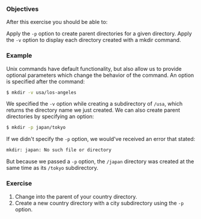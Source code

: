 <!-- { ids:[], language:'CLI', type:'workshop', order: 3, name:'Make Directory with Options', description:'Learn how to create directories with specifications.' } -->

### Objectives

After this exercise you should be able to:

Apply the `-p` option to create parent directories for a given directory.
Apply the `-v` option to display each directory created with a mkdir command.

### Example

Unix commands have default functionality, but also allow us to provide optional parameters which change the behavior of the command. An option is specified after the command:

```bash
$ mkdir -v usa/los-angeles
```

We specified the `-v` option while creating a subdirectory of `/usa`, which returns the directory name we just created. We can also create parent directories by specifying an option:

```bash
$ mkdir -p japan/tokyo
```

If we didn't specify the `-p` option, we would've received an error that stated:

```bash
mkdir: japan: No such file or directory
```

But because we passed a `-p` option, the `/japan` directory was created at the same time as its `/tokyo` subdirectory.

### Exercise

1. Change into the parent of your country directory.
2. Create a new country directory with a city subdirectory using the `-p` option.

